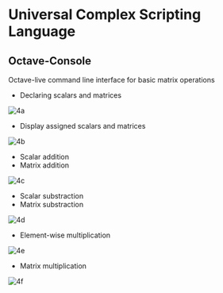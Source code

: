 # Universal Complex Scripting Language

## Octave-Console

Octave-live command line interface for basic matrix operations

- Declaring scalars and matrices

![4a](https://user-images.githubusercontent.com/43147809/82567858-9a594800-9b9b-11ea-82bb-28791154c2dd.JPG)


- Display assigned scalars and matrices

![4b](https://user-images.githubusercontent.com/43147809/82568735-e35dcc00-9b9c-11ea-94eb-b0c38f2478dc.JPG)


- Scalar addition
- Matrix addition

![4c](https://user-images.githubusercontent.com/43147809/82568852-0c7e5c80-9b9d-11ea-87fe-26dec78f497d.JPG)


- Scalar substraction
- Matrix substraction

![4d](https://user-images.githubusercontent.com/43147809/82568904-2029c300-9b9d-11ea-833c-5359723e5cad.JPG)


- Element-wise multiplication

![4e](https://user-images.githubusercontent.com/43147809/82569005-418aaf00-9b9d-11ea-9e69-113061fc6fc7.JPG)


- Matrix multiplication

![4f](https://user-images.githubusercontent.com/43147809/82569049-536c5200-9b9d-11ea-981d-98e20faa82e0.JPG)

